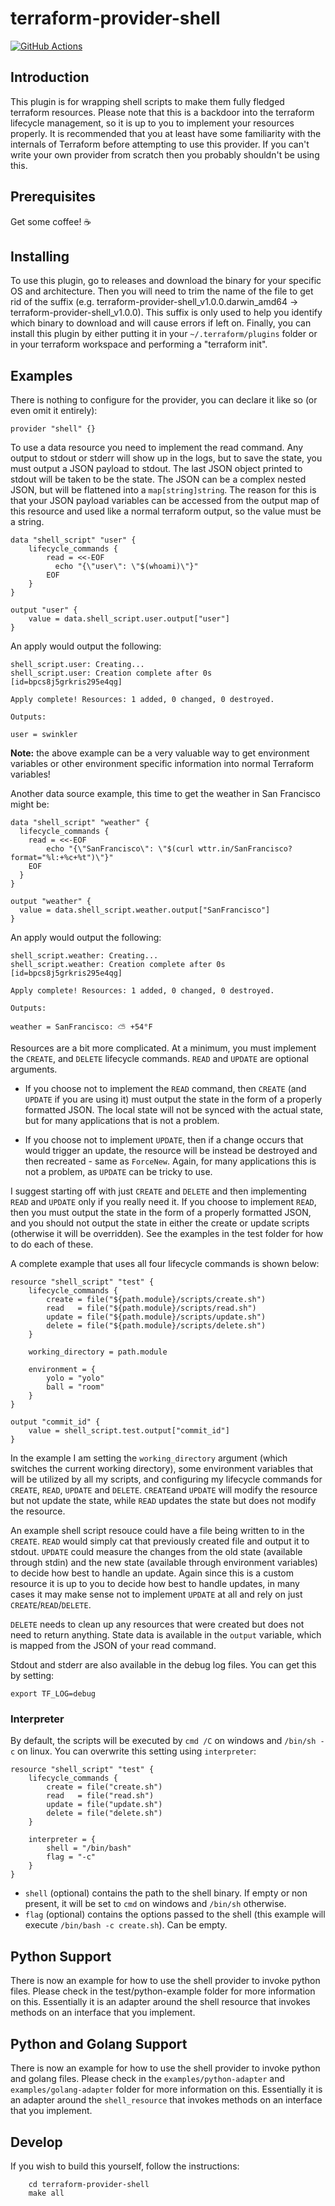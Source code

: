 # terraform-provider-shell
[![GitHub Actions](https://img.shields.io/endpoint.svg?url=https%3A%2F%2Factions-badge.atrox.dev%2Fatrox%2Fsync-dotenv%2Fbadge)](https://actions-badge.atrox.dev/atrox/sync-dotenv/goto)
## Introduction
This plugin is for wrapping shell scripts to make them fully fledged terraform resources. Please note that this is a backdoor into the terraform lifecycle management, so it is up to you to implement your resources properly. It is recommended that you at least have some familiarity with the internals of Terraform before attempting to use this provider. If you can't write your own provider from scratch then you probably shouldn't be using this.

## Prerequisites
Get some coffee! ☕

## Installing
To use this plugin, go to releases and download the binary for your specific OS and architecture. Then you will need to trim the name of the file to get rid of the suffix (e.g. terraform-provider-shell_v1.0.0.darwin_amd64 -> terraform-provider-shell_v1.0.0). This suffix is only used to help you identify which binary to download and will cause errors if left on. Finally, you can install this plugin by either putting it in your `~/.terraform/plugins` folder or in your terraform workspace and performing a "terraform init".

## Examples
There is nothing to configure for the provider, you can declare it like so (or even omit it entirely):

```
provider "shell" {}
```
To use a data resource you need to implement the read command. Any output to stdout or stderr will show up in the logs, but to save the state, you must output a JSON payload to stdout. The last JSON object printed to stdout will be taken to be the state. The JSON can be a complex nested JSON, but will be flattened into a `map[string]string`. The reason for this is that your JSON payload variables can be accessed from the output map of this resource and used like a normal terraform output, so the value must be a string.

```
data "shell_script" "user" {
	lifecycle_commands {
		read = <<-EOF
		  echo "{\"user\": \"$(whoami)\"}"
		EOF
	}
}

output "user" {
	value = data.shell_script.user.output["user"]
}
```

An apply would output the following:

```
shell_script.user: Creating...
shell_script.user: Creation complete after 0s [id=bpcs8j5grkris295e4qg]

Apply complete! Resources: 1 added, 0 changed, 0 destroyed.

Outputs:

user = swinkler
```
**Note:** the above example can be a very valuable way to get environment variables or other environment specific information into normal Terraform variables!

Another data source example, this time to get the weather in San Francisco might be:

```
data "shell_script" "weather" {
  lifecycle_commands {
    read = <<-EOF
        echo "{\"SanFrancisco\": \"$(curl wttr.in/SanFrancisco?format="%l:+%c+%t")\"}"
    EOF
  }
}

output "weather" {
  value = data.shell_script.weather.output["SanFrancisco"]
}
```

An apply would output the following:

```
shell_script.weather: Creating...
shell_script.weather: Creation complete after 0s [id=bpcs8j5grkris295e4qg]

Apply complete! Resources: 1 added, 0 changed, 0 destroyed.

Outputs:

weather = SanFrancisco: ⛅️ +54°F
```
Resources are a bit more complicated. At a minimum, you must implement the `CREATE`, and `DELETE` lifecycle commands. `READ` and `UPDATE` are optional arguments.

* If you choose not to implement the `READ` command, then `CREATE` (and `UPDATE` if you are using it) must output the state in the form of a properly formatted JSON. The local state will not be synced with the actual state, but for many applications that is not a problem.

* If you choose not to implement `UPDATE`, then if a change occurs that would trigger an update, the resource will be instead be destroyed and then recreated - same as `ForceNew`. Again, for many applications this is not a problem, as `UPDATE` can be tricky to use. 

I suggest starting off with just `CREATE` and `DELETE` and then implementing `READ` and `UPDATE` only if you really need it. If you choose to implement `READ`, then you must output the state in the form of a properly formatted JSON, and you should not output the state in either the create or update scripts (otherwise it will be overridden). See the examples in the test folder for how to do each of these.

A complete example that uses all four lifecycle commands is shown below:

	resource "shell_script" "test" {
		lifecycle_commands {
			create = file("${path.module}/scripts/create.sh")
			read   = file("${path.module}/scripts/read.sh")
			update = file("${path.module}/scripts/update.sh")
			delete = file("${path.module}/scripts/delete.sh")
		}

		working_directory = path.module

		environment = {
			yolo = "yolo"
			ball = "room"
		}
	}

	output "commit_id" {
		value = shell_script.test.output["commit_id"]
	}

In the example I am setting the `working_directory` argument (which switches the current working directory), some environment variables that will be utilized by all my scripts, and configuring my lifecycle commands for `CREATE`, `READ`, `UPDATE` and `DELETE`. `CREATE`and `UPDATE` will modify the resource but not update the state, while `READ` updates the state but does not modify the resource.

An example shell script resouce could have a file being written to in the `CREATE`. `READ` would simply cat that previously created file and output it to stdout. `UPDATE` could measure the changes from the old state (available through stdin) and the new state (available through environment variables) to decide how best to handle an update. Again since this is a custom resource it is up to you to decide how best to handle updates, in many cases it may make sense not to implement `UPDATE` at all and rely on just `CREATE`/`READ`/`DELETE`.

`DELETE` needs to clean up any resources that were created but does not need to return anything. State data is available in the `output` variable, which is mapped from the JSON of your read command.

Stdout and stderr are also available in the debug log files. You can get this by setting:

```
export TF_LOG=debug
```

### Interpreter
By default, the scripts will be executed by `cmd /C` on windows and `/bin/sh -c` on linux. You can overwrite this setting using `interpreter`:

	resource "shell_script" "test" {
		lifecycle_commands {
			create = file("create.sh")
			read   = file("read.sh")
			update = file("update.sh")
			delete = file("delete.sh")
		}

		interpreter = {
			shell = "/bin/bash"
			flag = "-c"
		}
	}

* `shell` (optional) contains the path to the shell binary. If empty or non present, it will be set to `cmd` on windows and `/bin/sh` otherwise.
* `flag` (optional) contains the options passed to the shell (this example will execute `/bin/bash -c create.sh`). Can be empty. 

## Python Support
There is now an example for how to use the shell provider to invoke python files. Please check in the test/python-example folder for more information on this. Essentially it is an adapter around the shell resource that invokes methods on an interface that you implement.

## Python and Golang Support
There is now an example for how to use the shell provider to invoke python and golang files. Please check in the `examples/python-adapter` and `examples/golang-adapter` folder for more information on this. Essentially it is an adapter around the `shell_resource` that invokes methods on an interface that you implement.

## Develop
If you wish to build this yourself, follow the instructions:

```
	cd terraform-provider-shell
	make all
```
